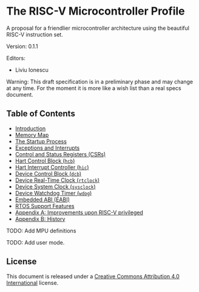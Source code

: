 # The RISC-V Microcontroller Profile

A proposal for a friendlier microcontroller architecture using the beautiful RISC-V instruction set.

Version: 0.1.1

Editors:
* Liviu Ionescu

Warning: This draft specification is in a preliminary phase and may change at any time. For the moment it is more like a wish list than a real specs document.


## Table of Contents

* [Introduction](introduction.md)
* [Memory Map](memory-map.md)
* [The Startup Process](startup.md)
* [Exceptions and Interrupts](exceptions-and-interrupts.md)
* [Control and Status Registers (CSRs)](csrs.md)
* [Hart Control Block (`hcb`)](hart-control-block.md)
* [Hart Interrupt Controller (`hic`)](interrupt-controller.md)
* [Device Control Block (`dcb`)](device-control-block.md)
* [Device Real-Time Clock (`rtclock`)](real-time-clock.md)
* [Device System Clock (`sysclock`)](system-clock.md)
* [Device Watchdog Timer (`wdog`)](watchdog-timer.md)
* [Embedded ABI (EABI)](eabi.md)
* [RTOS Support Features](rtos-support-features.md)
* [Appendix A: Improvements upon RISC-V privileged](improvements-upon-privileged.md)
* [Appendix B: History](history.md)

TODO: Add MPU definitions

TODO: Add user mode.

## License

This document is released under a [Creative Commons Attribution 4.0 International](https://creativecommons.org/licenses/by/4.0/legalcode) license.
